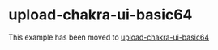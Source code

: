 # upload-chakra-ui-basic64

This example has been moved to [upload-chakra-ui-basic64](../../.././upload-chakra-ui-basic64)
